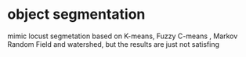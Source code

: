 # object segmentation
mimic locust segmetation based on K-means, Fuzzy C-means , Markov Random Field and watershed, but the results are just not satisfing

